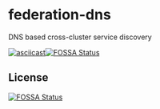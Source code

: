 # federation-dns

DNS based cross-cluster service discovery

[![asciicast](https://asciinema.org/a/0ZyKMQop5r14eXykh58wK8ajo.png)](https://asciinema.org/a/0ZyKMQop5r14eXykh58wK8ajo)[![FOSSA Status](https://app.fossa.io/api/projects/git%2Bgithub.com%2Fshashidharatd%2Ffederation-dns.svg?type=shield)](https://app.fossa.io/projects/git%2Bgithub.com%2Fshashidharatd%2Ffederation-dns?ref=badge_shield)


## License
[![FOSSA Status](https://app.fossa.io/api/projects/git%2Bgithub.com%2Fshashidharatd%2Ffederation-dns.svg?type=large)](https://app.fossa.io/projects/git%2Bgithub.com%2Fshashidharatd%2Ffederation-dns?ref=badge_large)
